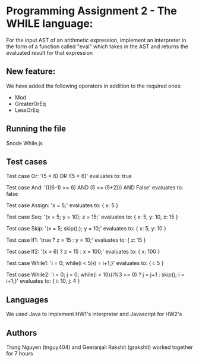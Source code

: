 # Programming Assignment 2 - The WHILE language:

For the input AST of an arithmetic expression, implement an interpreter in the form of a function called "eval" which takes in the AST  and returns the evaluated result for that expression

## New feature: 

We have added the following operators in addition to the required ones:
- Mod
- GreaterOrEq
- LessOrEq

## Running the file

$node While.js

## Test cases

Test case Or: '(5 < 6) OR !(5 < 6)' evaluates to:  true

Test case And: '(((6-1) >= 6) AND (5 <= (5*2))) AND False' evaluates to:  false

Test case Assign: 'x = 5;' evaluates to:  { x: 5 } 

Test case Seq: '(x = 5; y = 10); z = 15;' evaluates to:  { x: 5, y: 10, z: 15 } 

Test case Skip: '(x = 5; skip();); y = 10;' evaluates to:  { x: 5, y: 10 }

Test case If1: 'true ? z = 15 : y = 10;' evaluates to:  { z: 15 }

Test case If2: '(x > 6) ? z = 15 : x = 100;' evaluates to:  { x: 100 }

Test case While1: 'i = 0; while(i < 5){i = i+1;}' evaluates to:  { i: 5 }

Test case While2: 'i = 0; j = 0; while(i < 10){i\%3 == 0) ? j = j+1 : skip(); i = i+1;}' evaluates to:  { i: 10, j: 4 }

## Languages

We used Java to implement HW1's interpreter and Javascript for HW2's

## Authors
Trung Nguyen (tnguy404) and Geetanjali Rakshit (grakshit) worked together for 7 hours
